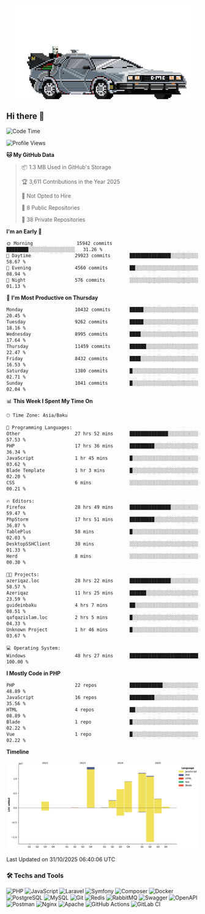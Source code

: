 <!--WALLPAPER-->
<p align='center'>
  <img src='assets/wallpapers/22.gif' alt='Banner'>
</p>
<!--/WALLPAPER-->

## Hi there 👋

<!--START_SECTION:waka-->
![Code Time](http://img.shields.io/badge/Code%20Time-599%20hrs%2049%20mins-blue)

![Profile Views](http://img.shields.io/badge/Profile%20Views-0-blue)

**🐱 My GitHub Data** 

> 📦 1.3 MB Used in GitHub's Storage 
 > 
> 🏆 3,611 Contributions in the Year 2025
 > 
> 🚫 Not Opted to Hire
 > 
> 📜 8 Public Repositories 
 > 
> 🔑 38 Private Repositories 
 > 
**I'm an Early 🐤** 

```text
🌞 Morning                15942 commits       ████████░░░░░░░░░░░░░░░░░   31.26 % 
🌆 Daytime                29923 commits       ███████████████░░░░░░░░░░   58.67 % 
🌃 Evening                4560 commits        ██░░░░░░░░░░░░░░░░░░░░░░░   08.94 % 
🌙 Night                  576 commits         ░░░░░░░░░░░░░░░░░░░░░░░░░   01.13 % 
```
📅 **I'm Most Productive on Thursday** 

```text
Monday                   10432 commits       █████░░░░░░░░░░░░░░░░░░░░   20.45 % 
Tuesday                  9262 commits        █████░░░░░░░░░░░░░░░░░░░░   18.16 % 
Wednesday                8995 commits        ████░░░░░░░░░░░░░░░░░░░░░   17.64 % 
Thursday                 11459 commits       ██████░░░░░░░░░░░░░░░░░░░   22.47 % 
Friday                   8432 commits        ████░░░░░░░░░░░░░░░░░░░░░   16.53 % 
Saturday                 1380 commits        █░░░░░░░░░░░░░░░░░░░░░░░░   02.71 % 
Sunday                   1041 commits        █░░░░░░░░░░░░░░░░░░░░░░░░   02.04 % 
```


📊 **This Week I Spent My Time On** 

```text
🕑︎ Time Zone: Asia/Baku

💬 Programming Languages: 
Other                    27 hrs 52 mins      ██████████████░░░░░░░░░░░   57.53 % 
PHP                      17 hrs 36 mins      █████████░░░░░░░░░░░░░░░░   36.34 % 
JavaScript               1 hr 45 mins        █░░░░░░░░░░░░░░░░░░░░░░░░   03.62 % 
Blade Template           1 hr 3 mins         █░░░░░░░░░░░░░░░░░░░░░░░░   02.20 % 
CSS                      6 mins              ░░░░░░░░░░░░░░░░░░░░░░░░░   00.21 % 

🔥 Editors: 
Firefox                  28 hrs 49 mins      ███████████████░░░░░░░░░░   59.47 % 
PhpStorm                 17 hrs 51 mins      █████████░░░░░░░░░░░░░░░░   36.87 % 
TablePlus                58 mins             █░░░░░░░░░░░░░░░░░░░░░░░░   02.03 % 
DesktopSSHClient         38 mins             ░░░░░░░░░░░░░░░░░░░░░░░░░   01.33 % 
Herd                     8 mins              ░░░░░░░░░░░░░░░░░░░░░░░░░   00.30 % 

🐱‍💻 Projects: 
azeriqaz.loc             28 hrs 22 mins      ███████████████░░░░░░░░░░   58.57 % 
Azeriqaz                 11 hrs 25 mins      ██████░░░░░░░░░░░░░░░░░░░   23.59 % 
guideinbaku              4 hrs 7 mins        ██░░░░░░░░░░░░░░░░░░░░░░░   08.51 % 
qafqazislam.loc          2 hrs 5 mins        █░░░░░░░░░░░░░░░░░░░░░░░░   04.33 % 
Unknown Project          1 hr 46 mins        █░░░░░░░░░░░░░░░░░░░░░░░░   03.67 % 

💻 Operating System: 
Windows                  48 hrs 27 mins      █████████████████████████   100.00 % 
```

**I Mostly Code in PHP** 

```text
PHP                      22 repos            ████████████░░░░░░░░░░░░░   48.89 % 
JavaScript               16 repos            █████████░░░░░░░░░░░░░░░░   35.56 % 
HTML                     4 repos             ██░░░░░░░░░░░░░░░░░░░░░░░   08.89 % 
Blade                    1 repo              █░░░░░░░░░░░░░░░░░░░░░░░░   02.22 % 
Vue                      1 repo              █░░░░░░░░░░░░░░░░░░░░░░░░   02.22 % 
```



**Timeline**

![Lines of Code chart](https://raw.githubusercontent.com/feridnesibzade/feridnesibzade/main/assets/bar_graph.png)


 Last Updated on 31/10/2025 06:40:06 UTC
<!--END_SECTION:waka-->

### 🛠️ Techs and Tools

![PHP](https://img.shields.io/badge/PHP-777BB4?style=for-the-badge&logo=php&logoColor=white)
![JavaScript](https://img.shields.io/badge/JavaScript-F7DF1E?style=for-the-badge&logo=javascript&logoColor=000)
![Laravel](https://img.shields.io/badge/Laravel-F55247?style=for-the-badge&logo=laravel&logoColor=white)
![Symfony](https://img.shields.io/badge/Symfony-000000?style=for-the-badge&logo=symfony&logoColor=white)
![Composer](https://img.shields.io/badge/Composer-885630?style=for-the-badge&logo=composer&logoColor=white)
![Docker](https://img.shields.io/badge/Docker-2496ED?style=for-the-badge&logo=docker&logoColor=white)
![PostgreSQL](https://img.shields.io/badge/PostgreSQL-4169E1?style=for-the-badge&logo=postgresql&logoColor=white)
![MySQL](https://img.shields.io/badge/MySQL-4479A1?style=for-the-badge&logo=mysql&logoColor=white)
![Git](https://img.shields.io/badge/Git-F05032?style=for-the-badge&logo=git&logoColor=white)
![Redis](https://img.shields.io/badge/Redis-DC382D?style=for-the-badge&logo=redis&logoColor=white)
![RabbitMQ](https://img.shields.io/badge/RabbitMQ-FF6600?style=for-the-badge&logo=rabbitmq&logoColor=white)
![Swagger](https://img.shields.io/badge/Swagger-85EA2D?style=for-the-badge&logo=swagger&logoColor=black)
![OpenAPI](https://img.shields.io/badge/OpenAPI-6BA539?style=for-the-badge&logo=openapiinitiative&logoColor=white)
![Postman](https://img.shields.io/badge/Postman-FF6C37?style=for-the-badge&logo=postman&logoColor=white)
![Nginx](https://img.shields.io/badge/Nginx-009639?style=for-the-badge&logo=nginx&logoColor=white)
![Apache](https://img.shields.io/badge/Apache-D22128?style=for-the-badge&logo=apache&logoColor=white)
![GitHub Actions](https://img.shields.io/badge/GitHub%20Actions-2088FF?style=for-the-badge&logo=githubactions&logoColor=white)
![GitLab CI](https://img.shields.io/badge/GitLab%20CI-FC6D26?style=for-the-badge&logo=gitlab&logoColor=white)


